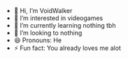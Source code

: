 - 👋 Hi, I’m VoidWalker 
- 👀 I’m interested in videogames
- 🌱 I’m currently learning nothing tbh
- 💞️ I’m looking to nothing 
- 😄 Pronouns: He 
- ⚡ Fun fact: You already loves me alot
<!---
Anshumanspams/Anshumanspams is a ✨ special ✨ repository because its `README.md` (this file) appears on your GitHub profile.
You can click the Preview link to take a look at your changes.
--->
